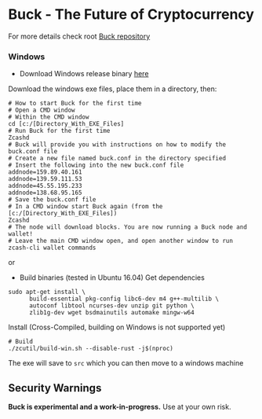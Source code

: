 # Buck - The Future of Cryptocurrency
For more details check root [Buck repository](https://github.com/buckcoin/buck) 

### Windows

- Download Windows release binary [here](https://github.com/buckcoin/buck-win/releases)

Download the windows exe files, place them in a directory, then:
```{r, engine='bash'}
# How to start Buck for the first time
# Open a CMD window
# Within the CMD window
cd [c:/[Directory_With_EXE_Files]
# Run Buck for the first time
Zcashd
# Buck will provide you with instructions on how to modify the buck.conf file
# Create a new file named buck.conf in the directory specified 
# Insert the following into the new buck.conf file 
addnode=159.89.40.161
addnode=139.59.111.53
addnode=45.55.195.233
addnode=138.68.95.165
# Save the buck.conf file
# In a CMD window start Buck again (from the [c:/[Directory_With_EXE_Files])
Zcashd
# The node will download blocks. You are now running a Buck node and wallet!
# Leave the main CMD window open, and open another window to run zcash-cli wallet commands
```

or

- Build binaries (tested in Ubuntu 16.04)
Get dependencies
```{r, engine='bash'}
sudo apt-get install \
      build-essential pkg-config libc6-dev m4 g++-multilib \
      autoconf libtool ncurses-dev unzip git python \
      zlib1g-dev wget bsdmainutils automake mingw-w64
```

Install (Cross-Compiled, building on Windows is not supported yet)
```{r, engine='bash'}
# Build
./zcutil/build-win.sh --disable-rust -j$(nproc)
```
The exe will save to `src` which you can then move to a windows machine

Security Warnings
-----------------

**Buck is experimental and a work-in-progress.** Use at your own risk.
